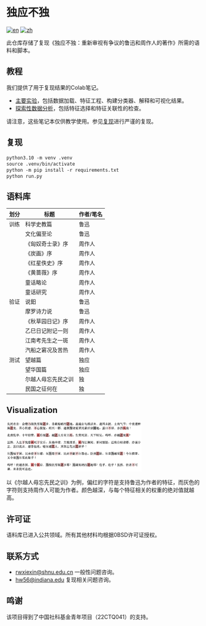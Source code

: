 # 独应不独

[![en](https://img.shields.io/badge/lang-en-green.svg)](https://codeberg.org/haining/the_many_voices/src/branch/main/README.md)
[![zh](https://img.shields.io/badge/lang-zh-green.svg)](https://codeberg.org/haining/the_many_voices/src/branch/main/README.zh.md)

此仓库存储了复现《独应不独：重新审视有争议的鲁迅和周作人的著作》所需的语料和脚本。

## 教程

我们提供了用于复现结果的Colab笔记。
- [主要实验](https://colab.research.google.com/drive/1gYdugVvy_4R2IU3J1oASK5BgV3EiB9Gb?usp=sharing)，包括数据加载、特征工程、构建分类器、解释和可视化结果。
- [探索性数据分析](https://colab.research.google.com/drive/1ryNXKcRrnvPEs61udXisuaHi2bEMbCWQ?usp=sharing)，包括特征选择和特征关联性的检查。

请注意，这些笔记本仅供教学使用。参见[复现](#reproduction)进行严谨的复现。

## 复现

```python3.10
python3.10 -m venv .venv
source .venv/bin/activate
python -m pip install -r requirements.txt
python run.py
```

## 语料库

| 划分      | 标题                                                                           | 作者/笔名 |
|------------|-------------------------------------------------------------------------------|-------|
| 训练       | 科学史教篇                                                                        | 鲁迅    |
|            | 文化偏至论                                                                        | 鲁迅    |
|            | 《匈奴奇士录》序                                                                     | 周作人   |
|            | 《炭画》序                                                                        | 周作人   |
|            | 《红星佚史》序                                                                      | 周作人   |
|            | 《黄蔷薇》序                                                                       | 周作人   |
|            | 童话略论                                                                         | 周作人   |
|            | 童话研究                                                                         | 周作人   |
| 验证       | 说鈤                                                                             | 鲁迅    |
|            | 摩罗诗力说                                                                        | 鲁迅    |
|            | 《秋草园日记》序                                                                     | 周作人   |
|            | 乙巳日记附记一则                                                                     | 周作人   |
|            | 江南考先生之一斑                                                                     | 周作人   |
|            | 汽船之窘况及苦热                                                                     | 周作人   |
| 测试       | 望越篇                                                                          | 独应    |
|            | 望华国篇                                                                         | 独应    |
|            | 尔越人毋忘先民之训                                                                    | 独     |
|            | 民国之征何在                                                                       | 独     |

## Visualization

<img src="assets/eyrwyxmzx.jpg" width="70%">

以《尔越人毋忘先民之训》为例，偏红的字符是支持鲁迅为作者的特征，而灰色的字符则支持周作人可能为作者。颜色越深，与每个特征相关的权重的绝对值就越高。


## 许可证

语料库已进入公共领域。所有其他材料均根据0BSD许可证授权。

[//]: # (## 引用)

[//]: # (待处理)

[//]: # ()
[//]: # (## 演示)

[//]: # (待处理)

## 联系方式
- [rwxiexin@shnu.edu.cn](mailto:rwxiexin@shnu.edu.cn) 一般性问题咨询。
- [hw56@indiana.edu](mailto:hw56@indiana.edu) 复现相关问题咨询。

## 鸣谢

该项目得到了中国社科基金青年项目（22CTQ041）的支持。